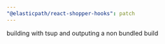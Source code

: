 ```yaml
---
"@elasticpath/react-shopper-hooks": patch
---
```


building with tsup and outputing a non bundled build
